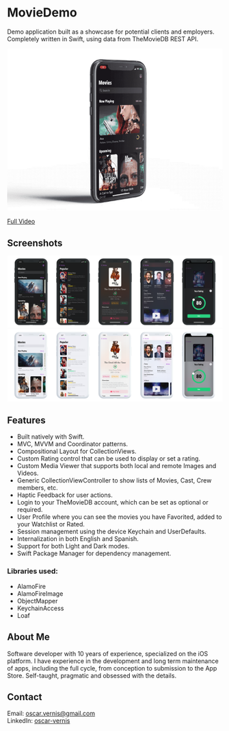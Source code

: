 # MovieDemo

Demo application built as a showcase for potential clients and employers. Completely written in Swift, using data from TheMovieDB REST API.

<p align="center">
  <img src="images/videodemo.gif">
</p>

[Full Video](https://dl.dropboxusercontent.com/s/oz6onb19ov46u4f/video_screen.MP4?dl=0)

## Screenshots

![](images/Screenshots-Dark.png)
![](images/Screenshots-Light.png)

## Features
- Built natively with Swift.
- MVC, MVVM and Coordinator patterns.
- Compositional Layout for CollectionViews.
- Custom Rating control that can be used to display or set a rating.
- Custom Media Viewer that supports both local and remote Images and Videos.
- Generic CollectionViewController to show lists of Movies, Cast, Crew members, etc.
- Haptic Feedback for user actions.
- Login to your TheMovieDB account, which can be set as optional or required.
- User Profile where you can see the movies you have Favorited, added to your Watchlist or Rated.
- Session management using the device Keychain and UserDefaults.
- Internalization in both English and Spanish.
- Support for both Light and Dark modes.
- Swift Package Manager for dependency management.

### Libraries used:
- AlamoFire
- AlamoFireImage
- ObjectMapper
- KeychainAccess
- Loaf

## About Me
Software developer with 10 years of experience, specialized on the iOS platform. I have experience in the development and long term maintenance of apps, including the full cycle, from conception to submission to the App Store. Self-taught, pragmatic and obsessed with the details.

## Contact
Email: <oscar.vernis@gmail.com><br>
LinkedIn: [oscar-vernis](https://www.linkedin.com/in/oscar-vernis/)
